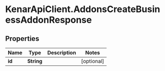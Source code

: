 # KenarApiClient.AddonsCreateBusinessAddonResponse

## Properties

Name | Type | Description | Notes
------------ | ------------- | ------------- | -------------
**id** | **String** |  | [optional] 


